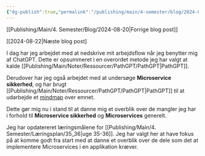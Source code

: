 ```yaml
---
{"dg-publish":true,"permalink":"/publishing/main/4-semester/blog/2024-08-21/","title":"Ons. d. 21. Aug","hide":true,"tags":["Systemudvikling","Projektarbejde","Programmering","Microservices"],"created":"2024-08-22T08:37:18.920+02:00"}
---
```



[[Publishing/Main/4. Semester/Blog/2024-08-20\|Forrige blog post]]

[[2024-08-22|Næste blog post]

I dag har jeg arbejdet med at nedskrive mit arbejdsflow når jeg benytter mig af
ChatGPT. Dette er opsummeret i en overordet metode jeg har valgt at kalde
[[Publishing/Main/Noter/Ressourcer/PathGPT/PathGPT\|PathGPT]].

Derudover har jeg også arbejdet med at undersøge **Microservice sikkerhed**, og
har brugt [[Publishing/Main/Noter/Ressourcer/PathGPT/PathGPT\|PathGPT]] til at udarbejde et
[mindmap](https://mm.tt/app/map/3399984921?t=Yl16zf8nr5) over emnet.

Dette gør mig nu i stand til at danne mig et overblik over de mangler jeg har i
forhold til **Microservice sikkerhed** og **Microservices** generelt.

Jeg har opdatereret læringsmålene for [[Publishing/Main/4. Semester/Læringsplan/35_36\|uge 35-36]]. Jeg har valgt her at
have fokus på at komme godt fra start med at danne et overblik over de dele som
det at implementere Microservices i en applikation kræver.
